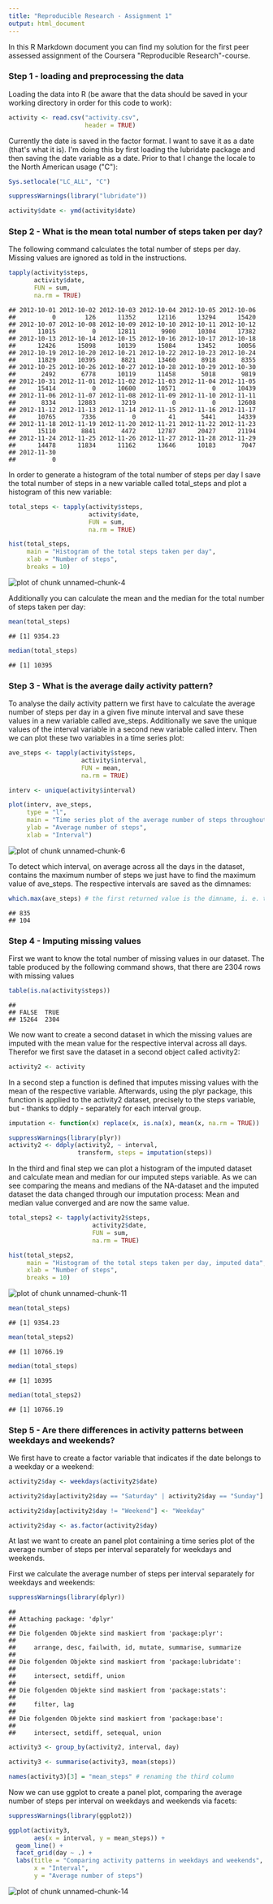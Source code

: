 ```yaml
---
title: "Reproducible Research - Assignment 1"
output: html_document
---
```


In this R Markdown document you can find my solution for the first peer assessed assignment of the Coursera "Reproducible Research"-course.

### Step 1 - loading and preprocessing the data

Loading the data into R (be aware that the data should be saved in your working directory in order for this code to work):


```r
activity <- read.csv("activity.csv",
                     header = TRUE)
```

Currently the date is saved in the factor format. I want to save it as a date (that's what it is). I'm doing this by first loading the lubridate package and then saving the date variable as a date. Prior to that I change the locale to the North American usage ("C"):


```r
Sys.setlocale("LC_ALL", "C")

suppressWarnings(library("lubridate"))

activity$date <- ymd(activity$date)
```

### Step 2 - What is the mean total number of steps taken per day?

The following command calculates the total number of steps per day. Missing values are ignored as told in the instructions.


```r
tapply(activity$steps,
       activity$date,
       FUN = sum,
       na.rm = TRUE)
```

```
## 2012-10-01 2012-10-02 2012-10-03 2012-10-04 2012-10-05 2012-10-06 
##          0        126      11352      12116      13294      15420 
## 2012-10-07 2012-10-08 2012-10-09 2012-10-10 2012-10-11 2012-10-12 
##      11015          0      12811       9900      10304      17382 
## 2012-10-13 2012-10-14 2012-10-15 2012-10-16 2012-10-17 2012-10-18 
##      12426      15098      10139      15084      13452      10056 
## 2012-10-19 2012-10-20 2012-10-21 2012-10-22 2012-10-23 2012-10-24 
##      11829      10395       8821      13460       8918       8355 
## 2012-10-25 2012-10-26 2012-10-27 2012-10-28 2012-10-29 2012-10-30 
##       2492       6778      10119      11458       5018       9819 
## 2012-10-31 2012-11-01 2012-11-02 2012-11-03 2012-11-04 2012-11-05 
##      15414          0      10600      10571          0      10439 
## 2012-11-06 2012-11-07 2012-11-08 2012-11-09 2012-11-10 2012-11-11 
##       8334      12883       3219          0          0      12608 
## 2012-11-12 2012-11-13 2012-11-14 2012-11-15 2012-11-16 2012-11-17 
##      10765       7336          0         41       5441      14339 
## 2012-11-18 2012-11-19 2012-11-20 2012-11-21 2012-11-22 2012-11-23 
##      15110       8841       4472      12787      20427      21194 
## 2012-11-24 2012-11-25 2012-11-26 2012-11-27 2012-11-28 2012-11-29 
##      14478      11834      11162      13646      10183       7047 
## 2012-11-30 
##          0
```

In order to generate a histogram of the total number of steps per day I save the total number of steps in a new variable called total_steps and plot a histogram of this new variable:


```r
total_steps <- tapply(activity$steps,
                      activity$date,
                      FUN = sum,
                      na.rm = TRUE)

hist(total_steps,
     main = "Histogram of the total steps taken per day",
     xlab = "Number of steps",
     breaks = 10)
```

![plot of chunk unnamed-chunk-4](figure/unnamed-chunk-4-1.png) 

Additionally you can calculate the mean and the median for the total number of steps taken per day:


```r
mean(total_steps)
```

```
## [1] 9354.23
```

```r
median(total_steps)
```

```
## [1] 10395
```

### Step 3 - What is the average daily activity pattern?

To analyse the daily activity pattern we first have to calculate the average number of steps per day in a given five minute interval and save these values in a new variable called ave_steps. Additionally we save the unique values of the interval variable in a second new variable called interv. Then we can plot these two variables in a time series plot:


```r
ave_steps <- tapply(activity$steps,
                    activity$interval,
                    FUN = mean,
                    na.rm = TRUE)

interv <- unique(activity$interval)

plot(interv, ave_steps,
     type = "l",
     main = "Time series plot of the average number of steps throughout the day",
     ylab = "Average number of steps",
     xlab = "Interval")
```

![plot of chunk unnamed-chunk-6](figure/unnamed-chunk-6-1.png) 

To detect which interval, on average across all the days in the dataset, contains the maximum number of steps we just have to find the maximum value of ave_steps. The respective intervals are saved as the dimnames:


```r
which.max(ave_steps) # the first returned value is the dimname, i. e. the interval (it's 835)
```

```
## 835 
## 104
```

### Step 4 - Imputing missing values

First we want to know the total number of missing values in our dataset. The table produced by the following command shows, that there are 2304 rows with missing values


```r
table(is.na(activity$steps))
```

```
## 
## FALSE  TRUE 
## 15264  2304
```

We now want to create a second dataset in which the missing values are imputed with the mean value for the respective interval across all days. Therefor we first save the dataset in a second object called activity2:


```r
activity2 <- activity
```

In a second step a function is defined that imputes missing values with the mean of the respective variable. Afterwards, using the plyr package, this function is applied to the activity2 dataset, precisely to the steps variable, but - thanks to ddply - separately for each interval group.



```r
imputation <- function(x) replace(x, is.na(x), mean(x, na.rm = TRUE))

suppressWarnings(library(plyr))
activity2 <- ddply(activity2, ~ interval,
                   transform, steps = imputation(steps))
```

In the third and final step we can plot a histogram of the imputed dataset and calculate mean and median for our imputed steps variable. As we can see comparing the means and medians of the NA-dataset and the imputed dataset the data changed through our imputation process: Mean and median value converged and are now the same value.


```r
total_steps2 <- tapply(activity2$steps,
                       activity2$date,
                       FUN = sum,
                       na.rm = TRUE)

hist(total_steps2,
     main = "Histogram of the total steps taken per day, imputed data",
     xlab = "Number of steps",
     breaks = 10)
```

![plot of chunk unnamed-chunk-11](figure/unnamed-chunk-11-1.png) 

```r
mean(total_steps)
```

```
## [1] 9354.23
```

```r
mean(total_steps2)
```

```
## [1] 10766.19
```

```r
median(total_steps)
```

```
## [1] 10395
```

```r
median(total_steps2)
```

```
## [1] 10766.19
```

### Step 5 - Are there differences in activity patterns between weekdays and weekends?

We first have to create a factor variable that indicates if the date belongs to a weekday or a weekend:


```r
activity2$day <- weekdays(activity2$date)

activity2$day[activity2$day == "Saturday" | activity2$day == "Sunday"] <- "Weekend"

activity2$day[activity2$day != "Weekend"] <- "Weekday"

activity2$day <- as.factor(activity2$day)
```

At last we want to create an panel plot containing a time series plot of the average number of steps per interval separately for weekdays and weekends.

First we calculate the average number of steps per interval separately for weekdays and weekends:


```r
suppressWarnings(library(dplyr))
```

```
## 
## Attaching package: 'dplyr'
## 
## Die folgenden Objekte sind maskiert from 'package:plyr':
## 
##     arrange, desc, failwith, id, mutate, summarise, summarize
## 
## Die folgenden Objekte sind maskiert from 'package:lubridate':
## 
##     intersect, setdiff, union
## 
## Die folgenden Objekte sind maskiert from 'package:stats':
## 
##     filter, lag
## 
## Die folgenden Objekte sind maskiert from 'package:base':
## 
##     intersect, setdiff, setequal, union
```

```r
activity3 <- group_by(activity2, interval, day)

activity3 <- summarise(activity3, mean(steps))

names(activity3)[3] = "mean_steps" # renaming the third column
```

Now we can use ggplot to create a panel plot, comparing the average number of steps per interval on weekdays and weekends via facets:


```r
suppressWarnings(library(ggplot2))

ggplot(activity3,
       aes(x = interval, y = mean_steps)) +
  geom_line() +
  facet_grid(day ~ .) +
  labs(title = "Comparing activity patterns in weekdays and weekends",
       x = "Interval",
       y = "Average number of steps")
```

![plot of chunk unnamed-chunk-14](figure/unnamed-chunk-14-1.png) 



